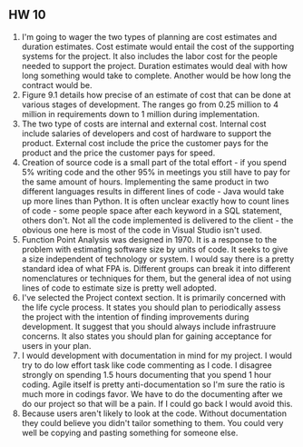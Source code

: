 ## HW 10

1. I'm going to wager the two types of planning are cost estimates and duration estimates. Cost estimate would entail the cost of the supporting systems for the project. It also includes the labor cost for the people needed to support the project. Duration estimates would deal with how long something would take to complete. Another would be how long the contract would be.
2. Figure 9.1 details how precise of an estimate of cost that can be done at various stages of development. The ranges go from 0.25 million to 4 million in requirements down to 1 million during implementation.
3. The two type of costs are internal and external cost. Internal cost include salaries of developers and cost of hardware to support the product. External cost include the price the customer pays for the product and the price the customer pays for speed.
4. Creation of source code is a small part of the total effort - if you spend 5% writing code and the other 95% in meetings you still have to pay for the same amount of hours. Implementing the same product in two different languages results in different lines of code - Java would take up more lines than Python. It is often unclear exactly how to count lines of code - some people space after each keyword in a SQL statement, others don't. Not all the code implemented is delivered to the client - the obvious one here is most of the code in Visual Studio isn't used.
5. Function Point Analysis was designed in 1970. It is a response to the problem with estimating software size by units of code. It seeks to give a size independent of technology or system. I would say there is a pretty standard idea of what FPA is. Different groups can break it into different nomenclatures or techniques for them, but the general  idea of not using lines of code to estimate size is pretty well adopted.
6.  I've selected the Project context section. It is primarily concerned with the life cycle process. It states you should plan to periodically assess the project with the intention of finding improvements during development. It suggest that you should always include infrastruure concerns. It also states you should plan for gaining acceptance for users in your plan.
7. I would development with documentation in mind for my project. I would try to do low effort task like code commenting as I code. I disagree strongly on spending 1.5 hours documenting that you spend 1 hour coding. Agile itself is pretty anti-documentation so I'm sure the ratio is much more in codings favor. We have to do the documenting after we do our project so that will be a pain. If I could go back I would avoid this.
8. Because users aren't likely to look at the code. Without documentation they could believe you didn't tailor something to them. You could very well be copying and pasting something for someone else.

